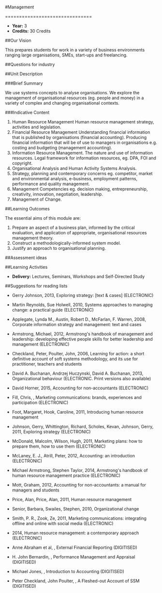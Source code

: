 #Management
<!-- Temporary title -->
===============================

+ __Year:__ 3
+ __Credits:__ 30 Credits

##Our Vision

This prepares students for work in a variety of business environments ranging large organisations, SMEs, start-ups and freelancing. 


##Questions for industry


##Unit Description

###Brief Summary

<!-- 140 characters -->

We use systems concepts to analyse organisations. We explore the management of organisational resources (eg. people and money) in a variety of complex and changing organisational contexts.

###Indicative Content

1. Human Resource Management Human resource management strategy, activities and legislation. 
2. Financial Resource Management Understanding financial information that is published by organisations (financial accounting). Producing financial information that will be of use to managers in organisations e.g. costing and budgeting (management accounting). 
3. Information Resource Management. The nature and use of information resources. Legal framework for information resources, eg. DPA, FOI and copyright. 
4. Organisational Analysis and Human Activity Systems Analysis. 
5. Strategy, planning and contemporary concerns eg. competitor, market and environmental analysis, e-business, employment patterns, performance and quality management. 
6. Management Competencies eg. decision making, entrepreneurship, creativity, innovation, negotiation, leadership. 
7. Management of Change.

##Learning Outcomes

The essential aims of this module are:

1. Prepare an aspect of a business plan, informed by the critical evaluation, and application of appropriate, organisational resources management theory.
1. Construct a methodologically-informed system model.
1. Justify an approach to organisational planning.


##Assessment ideas


##Learning Activities

+ __Delivery:__ Lectures, Seminars, Workshops and Self-Directed Study

##Suggestions for reading lists

+ Gerry Johnson, 2013, Exploring strategy: [text & cases] (ELECTRONIC)
+ Martin Reynolds, Sue Holwell, 2010, Systems approaches to managing change: a practical guide (ELECTRONIC)

+ Applegate, Lynda M., Austin, Robert D., McFarlan, F. Warren, 2008, Corporate information strategy and management: text and cases
+ Armstrong, Michael, 2012, Armstrong's handbook of management and leadership: developing effective people skills for better leadership and management (ELECTRONIC)
+ Checkland, Peter, Poulter, John, 2006, Learning for action: a short definitive account of soft systems methodology, and its use for practitioner, teachers and students
+ David A. Buchanan, Andrzej Huczynski, David A. Buchanan, 2013, Organizational behaviour (ELECTRONIC. Print versions also available)
+ David Horner, 2015, Accounting for non-accountants (ELECTRONIC)
+ Fill, Chris, , Marketing communications: brands, experiences and participation (ELECTRONIC)
+ Foot, Margaret, Hook, Caroline, 2011, Introducing human resource management
+ Johnson, Gerry, Whittington, Richard, Scholes, Kevan, Johnson, Gerry, 2011, Exploring strategy (ELECTRONIC)
+ McDonald, Malcolm, Wilson, Hugh, 2011, Marketing plans: how to prepare them, how to use them (ELECTRONIC)
+ McLaney, E. J., Atrill, Peter, 2012, Accounting: an introduction (ELECTRONIC)
+ Michael Armstrong, Stephen Taylor, 2014, Armstrong's handbook of human resource management practice (ELECTRONIC)
+ Mott, Graham, 2012, Accounting for non-accountants: a manual for managers and students
+ Price, Alan, Price, Alan, 2011, Human resource management
+ Senior, Barbara, Swailes, Stephen, 2010, Organizational change
+ Smith, P. R., Zook, Ze, 2011, Marketing communications: integrating offline and online with social media (ELECTRONIC)
+ 2014, Human resource management: a contemporary approach (ELECTRONIC)

+ Anne Abraham et al, , External Financial Reporting (DIGITISED)
+ H. John Bernardin, , Performance Management and Appraisal (DIGITISED)
+ Michael Jones, , Introduction to Accounting (DIGITISED)
+ Peter Checkland, John Poulter, , A Fleshed-out Account of SSM (DIGITISED)

<!--

Notes

-->



